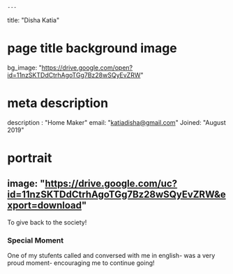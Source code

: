 
    ---
title: "Disha Katia"
# page title background image
bg_image: "https://drive.google.com/open?id=11nzSKTDdCtrhAgoTGg7Bz28wSQyEvZRW"
# meta description
description : "Home Maker"
email: "katiadisha@gmail.com"
Joined: "August 2019"
# portrait
image: "https://drive.google.com/uc?id=11nzSKTDdCtrhAgoTGg7Bz28wSQyEvZRW&export=download"
---

To give back to the society!

### Special Moment
One of my stufents called and conversed with me in english- was a very proud moment- encouraging me to continue going!

